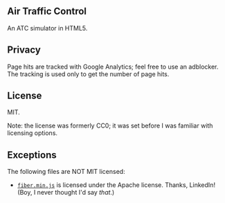 ## Air Traffic Control

An ATC simulator in HTML5.

## Privacy

Page hits are tracked with Google Analytics; feel free to use an
adblocker. The tracking is used only to get the number of page hits.

## License

MIT.

Note: the license was formerly CC0; it was set before I was familiar with licensing options.

## Exceptions

The following files are NOT MIT licensed:

* [`fiber.min.js`](https://github.com/linkedin/Fiber) is licensed
  under the Apache license. Thanks, LinkedIn! (Boy, I never thought
  I'd say _that_.)

<!--

## Donate

bitcoin: 1PLsixE3eYPL86VJJEV3t1E6LTVvmVHoe3

-->
